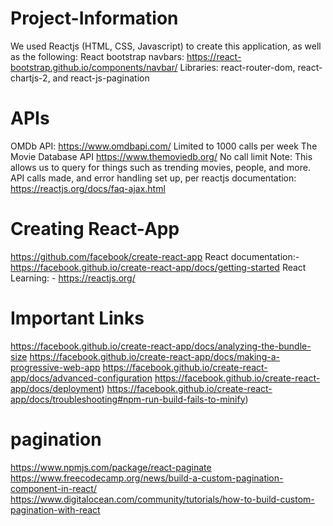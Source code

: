# Project-Information
We used Reactjs (HTML, CSS, Javascript) to create this application, as well as the following:
React bootstrap navbars: https://react-bootstrap.github.io/components/navbar/
Libraries: react-router-dom, react-chartjs-2, and react-js-pagination
# APIs
OMDb API:
https://www.omdbapi.com/
Limited to 1000 calls per week
The Movie Database API
https://www.themoviedb.org/
No call limit
Note: This allows us to query for things such as trending movies, people, and more.
API calls made, and error handling set up, per reactjs documentation: https://reactjs.org/docs/faq-ajax.html
# Creating React-App
https://github.com/facebook/create-react-app
React documentation:- https://facebook.github.io/create-react-app/docs/getting-started
React Learning: - https://reactjs.org/
# Important Links
https://facebook.github.io/create-react-app/docs/analyzing-the-bundle-size
https://facebook.github.io/create-react-app/docs/making-a-progressive-web-app
https://facebook.github.io/create-react-app/docs/advanced-configuration
https://facebook.github.io/create-react-app/docs/deployment)
https://facebook.github.io/create-react-app/docs/troubleshooting#npm-run-build-fails-to-minify)

# pagination

https://www.npmjs.com/package/react-paginate
https://www.freecodecamp.org/news/build-a-custom-pagination-component-in-react/
https://www.digitalocean.com/community/tutorials/how-to-build-custom-pagination-with-react